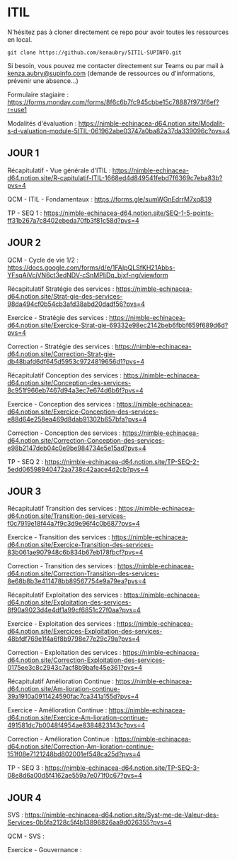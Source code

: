# ITIL

N'hésitez pas à cloner directement ce repo pour avoir toutes les ressources en local.

`git clone https://github.com/kenaubry/5ITIL-SUPINFO.git`

Si besoin, vous pouvez me contacter directement sur Teams ou par mail à kenza.aubry@supinfo.com (demande de ressources ou d'informations, prévenir une absence...)

Formulaire stagiaire : https://forms.monday.com/forms/8f6c6b7fc945cbbe15c78887f973f6ef?r=use1

Modalités d'évaluation : https://nimble-echinacea-d64.notion.site/Modalit-s-d-valuation-module-5ITIL-061962abe03747a0ba82a37da339096c?pvs=4

## JOUR 1

Récapitulatif - Vue générale d'ITIL : https://nimble-echinacea-d64.notion.site/R-capitulatif-ITIL-1668ed4d849541febd7f6369c7eba83b?pvs=4

QCM - ITIL - Fondamentaux : https://forms.gle/sumWGnEdrrM7xq839

TP - SEQ 1 : https://nimble-echinacea-d64.notion.site/SEQ-1-5-points-ff31b267a7c8402ebeda70fb3f81c58d?pvs=4

## JOUR 2

QCM - Cycle de vie 1/2 : https://docs.google.com/forms/d/e/1FAIpQLSfKH21Abbs-YFsqAiVcjVN6ct3edNDV-cSnMPliDq_bjxf-ng/viewform

Récapitulatif Stratégie des services : https://nimble-echinacea-d64.notion.site/Strat-gie-des-services-98da494cf0b54cb3afd38abd20dadf56?pvs=4

Exercice - Stratégie des services : https://nimble-echinacea-d64.notion.site/Exercice-Strat-gie-69332e98ec2142beb6fbbf659f689d6d?pvs=4

Correction - Stratégie des services : https://nimble-echinacea-d64.notion.site/Correction-Strat-gie-db48bafd6df645d5953c9724819656d1?pvs=4

Récapitulatif Conception des services : https://nimble-echinacea-d64.notion.site/Conception-des-services-8c951f966eb7467d94a3ec7e674d6b6f?pvs=4

Exercice - Conception des services : https://nimble-echinacea-d64.notion.site/Exercice-Conception-des-services-e88d64e258ea469d8dab91302b657bfa?pvs=4

Correction - Conception des services : https://nimble-echinacea-d64.notion.site/Correction-Conception-des-services-e98b2147deb04c0e9be984734e5e15ad?pvs=4

TP - SEQ 2 : https://nimble-echinacea-d64.notion.site/TP-SEQ-2-5edd06598940472aa738c42aace4d2cb?pvs=4

## JOUR 3

Récapitulatif Transition des services : https://nimble-echinacea-d64.notion.site/Transition-des-services-f0c7919e18f44a7f9c3d9e96f4c0b687?pvs=4

Exercice - Transition des services : https://nimble-echinacea-d64.notion.site/Exercice-Transition-des-services-83b061ae907948c6b834b67eb178fbcf?pvs=4

Correction - Transition des services : https://nimble-echinacea-d64.notion.site/Correction-Transition-des-services-8e68b8b3e411478bb89567754e9a79ea?pvs=4

Récapitulatif Exploitation des services : https://nimble-echinacea-d64.notion.site/Exploitation-des-services-8f90a9023d4e4df1a99cf6851c27f0aa?pvs=4

Exercice - Exploitation des services : https://nimble-echinacea-d64.notion.site/Exercices-Exploitation-des-services-48bfdf769e1f4a6f8b9798e77e29c79a?pvs=4

Correction - Exploitation des services : https://nimble-echinacea-d64.notion.site/Correction-Exploitation-des-services-0175ee3c8c2943c7acf8b9bafe45e361?pvs=4

Récapitulatif Amélioration Continue : https://nimble-echinacea-d64.notion.site/Am-lioration-continue-39a1910a0911424590fac7ca341a155d?pvs=4

Exercice - Amélioration Continue : https://nimble-echinacea-d64.notion.site/Exercice-Am-lioration-continue-491581dc7b0048f4954ae8384823143c?pvs=4

Correction - Amélioration Continue : https://nimble-echinacea-d64.notion.site/Correction-Am-lioration-continue-151f08e7121248bd802001ef548ca25d?pvs=4

TP - SEQ 3 : https://nimble-echinacea-d64.notion.site/TP-SEQ-3-08e8d6a00d5f4162ae559a7e071f0c67?pvs=4

## JOUR 4

SVS : https://nimble-echinacea-d64.notion.site/Syst-me-de-Valeur-des-Services-0b5fa2128c5f4b13896826aa9d026355?pvs=4

QCM - SVS : 

Exercice - Gouvernance : 
